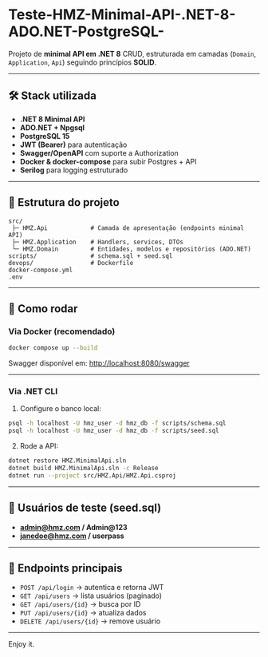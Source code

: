 # Teste-HMZ-Minimal-API-.NET-8-ADO.NET-PostgreSQL-

Projeto de **minimal API em .NET 8** CRUD, estruturada em camadas (`Domain`, `Application`, `Api`) seguindo princípios **SOLID**.

---

## 🛠️ Stack utilizada
- **.NET 8 Minimal API**
- **ADO.NET + Npgsql**
- **PostgreSQL 15**
- **JWT (Bearer)** para autenticação
- **Swagger/OpenAPI** com suporte a Authorization
- **Docker & docker-compose** para subir Postgres + API
- **Serilog** para logging estruturado

---

## 📂 Estrutura do projeto

```
src/
 ├─ HMZ.Api            # Camada de apresentação (endpoints minimal API)
 ├─ HMZ.Application    # Handlers, services, DTOs
 └─ HMZ.Domain         # Entidades, modelos e repositórios (ADO.NET)
scripts/               # schema.sql + seed.sql
devops/                # Dockerfile
docker-compose.yml
.env
```

---

## 🚀 Como rodar

### Via Docker (recomendado)
```bash
docker compose up --build
```
Swagger disponível em: [http://localhost:8080/swagger](http://localhost:8080/swagger)

---

### Via .NET CLI
1. Configure o banco local:
```bash
psql -h localhost -U hmz_user -d hmz_db -f scripts/schema.sql
psql -h localhost -U hmz_user -d hmz_db -f scripts/seed.sql
```
2. Rode a API:
```bash
dotnet restore HMZ.MinimalApi.sln
dotnet build HMZ.MinimalApi.sln -c Release
dotnet run --project src/HMZ.Api/HMZ.Api.csproj
```

---

## 🔑 Usuários de teste (seed.sql)
- **admin@hmz.com / Admin@123**  
- **janedoe@hmz.com / userpass**

---

## 📡 Endpoints principais
- `POST /api/login` → autentica e retorna JWT
- `GET /api/users` → lista usuários (paginado)
- `GET /api/users/{id}` → busca por ID
- `PUT /api/users/{id}` → atualiza dados
- `DELETE /api/users/{id}` → remove usuário

---

Enjoy it.

